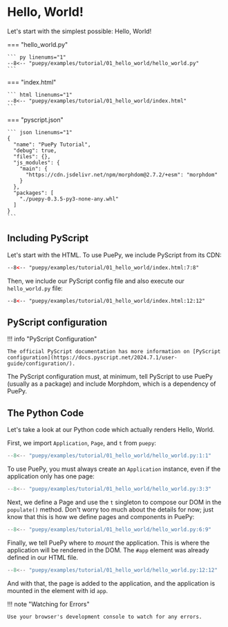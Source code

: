 # Hello, World!

Let's start with the simplest possible: Hello, World!

<puepy src="https://kkinder.pyscriptapps.com/puepy-tutorial/latest/tutorial/01_hello_world/index.html" edit="https://pyscript.com/@kkinder/puepy-tutorial/latest"/>

=== "hello_world.py"

    ``` py linenums="1"
    --8<-- "puepy/examples/tutorial/01_hello_world/hello_world.py"
    ```

=== "index.html"

    ``` html linenums="1"
    --8<-- "puepy/examples/tutorial/01_hello_world/index.html"
    ```

=== "pyscript.json"

    ``` json linenums="1"
    {
      "name": "PuePy Tutorial",
      "debug": true,
      "files": {},
      "js_modules": {
        "main": {
          "https://cdn.jsdelivr.net/npm/morphdom@2.7.2/+esm": "morphdom"
        }
      },
      "packages": [
        "./puepy-0.3.5-py3-none-any.whl"
      ]
    }
    ```

## Including PyScript

Let's start with the HTML. To use PuePy, we include PyScript from its CDN:

``` html title="index.html"
--8<-- "puepy/examples/tutorial/01_hello_world/index.html:7:8"
```

Then, we include our PyScript config file and also execute our `hello_world.py` file:

``` html title="index.html"
--8<-- "puepy/examples/tutorial/01_hello_world/index.html:12:12"
```

## PyScript configuration

!!! info "PyScript Configuration"

    The official PyScript documentation has more information on [PyScript configuration](https://docs.pyscript.net/2024.7.1/user-guide/configuration/).

The PyScript configuration must, at minimum, tell PyScript to use PuePy (usually as a package) and include Morphdom, which is a dependency of PuePy.

## The Python Code

Let's take a look at our Python code which actually renders Hello, World.

First, we import `Application`, `Page`, and `t` from `puepy`:

``` py
--8<-- "puepy/examples/tutorial/01_hello_world/hello_world.py:1:1"
```

To use PuePy, you must always create an `Application` instance, even if the application only has one page:

``` py
--8<-- "puepy/examples/tutorial/01_hello_world/hello_world.py:3:3"
```

Next, we define a Page and use the `t` singleton to compose our DOM in the `populate()` method. Don't worry too much about the details for now; just know that this is how we define pages and components in PuePy:

``` py
--8<-- "puepy/examples/tutorial/01_hello_world/hello_world.py:6:9"
```

Finally, we tell PuePy where to *mount* the application. This is where the application will be rendered in the DOM. The `#app` element was already defined in our HTML file.

``` py
--8<-- "puepy/examples/tutorial/01_hello_world/hello_world.py:12:12"
```

And with that, the page is added to the application, and the application is mounted in the element with id `app`.

!!! note "Watching for Errors"

    Use your browser's development console to watch for any errors.